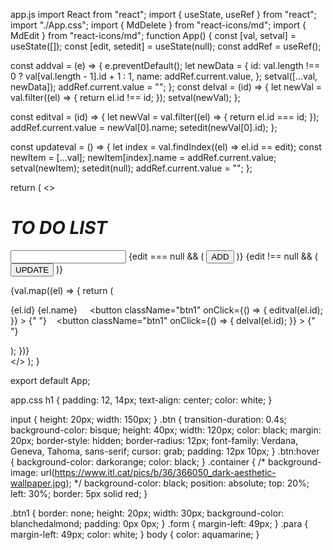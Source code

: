 app.js
import React from "react";
import { useState, useRef } from "react";
import "./App.css";
import { MdDelete } from "react-icons/md";
import { MdEdit } from "react-icons/md";
function App() {
  const [val, setval] = useState([]);
  const [edit, setedit] = useState(null);
  const addRef = useRef();

  const addval = (e) => {
    e.preventDefault();
    let newData = {
      id: val.length !== 0 ? val[val.length - 1].id + 1 : 1,
      name: addRef.current.value,
    };
    setval([...val, newData]);
    addRef.current.value = "";
  };
  const delval = (id) => {
    let newVal = val.filter((el) => {
      return el.id !== id;
    });
    setval(newVal);
  };

  const editval = (id) => {
    let newVal = val.filter((el) => {
      return el.id === id;
    });
    addRef.current.value = newVal[0].name;
    setedit(newVal[0].id);
  };

  const updateval = () => {
    let index = val.findIndex((el) => el.id == edit);
    const newItem = [...val];
    newItem[index].name = addRef.current.value;
    setval(newItem);
    setedit(null);
    addRef.current.value = "";
  };

  return (
    <>
      <div className="container">
        <h1>
          <i>TO DO LIST</i>
        </h1>
        <form className="form" onSubmit={addval}>
          <input ref={addRef}></input>
          {edit === null && (
            <button type="button" className="btn" onClick={addval}>
              ADD
            </button>
          )}
          {edit !== null && (
            <button type="button" className="btn" onClick={updateval}>
              UPDATE
            </button>
          )}
        </form>
        {val.map((el) => {
          return (
            <div className="para">
              <p key={el.id} key1={el.name}>
                {el.id}&nbsp;{el.name} &nbsp;&nbsp;&nbsp;
                <span>
                  <button
                    className="btn1"
                    onClick={() => {
                      editval(el.id);
                    }}
                  >
                    <MdEdit />{" "}
                  </button>
                  &nbsp;&nbsp;
                  <button
                    className="btn1"
                    onClick={() => {
                      delval(el.id);
                    }}
                  >
                    <MdDelete />{" "}
                  </button>
                </span>
              </p>
            </div>
          );
        })}
      </div>
    </>
  );
}

export default App;


app.css
h1 {
  padding: 12, 14px;
  text-align: center;
  color: white;
}

input {
  height: 20px;
  width: 150px;
}
.btn {
  transition-duration: 0.4s;
  background-color: bisque;
  height: 40px;
  width: 120px;
  color: black;
  margin: 20px;
  border-style: hidden;
  border-radius: 12px;
  font-family: Verdana, Geneva, Tahoma, sans-serif;
  cursor: grab;
  padding: 12px 10px;
}
.btn:hover {
  background-color: darkorange;
  color: black;
}
.container {
  /* background-image: url(https://www.itl.cat/pics/b/36/366050_dark-aesthetic-wallpaper.jpg); */
  background-color: black;
  position: absolute;
  top: 20%;
  left: 30%;
  border: 5px solid red;
}

.btn1 {
  border: none;
  height: 20px;
  width: 30px;
  background-color: blanchedalmond;
  padding: 0px 0px;
}
.form {
  margin-left: 49px;
}
.para {
  margin-left: 49px;
  color: white;
}
body {
  color: aquamarine;
}
